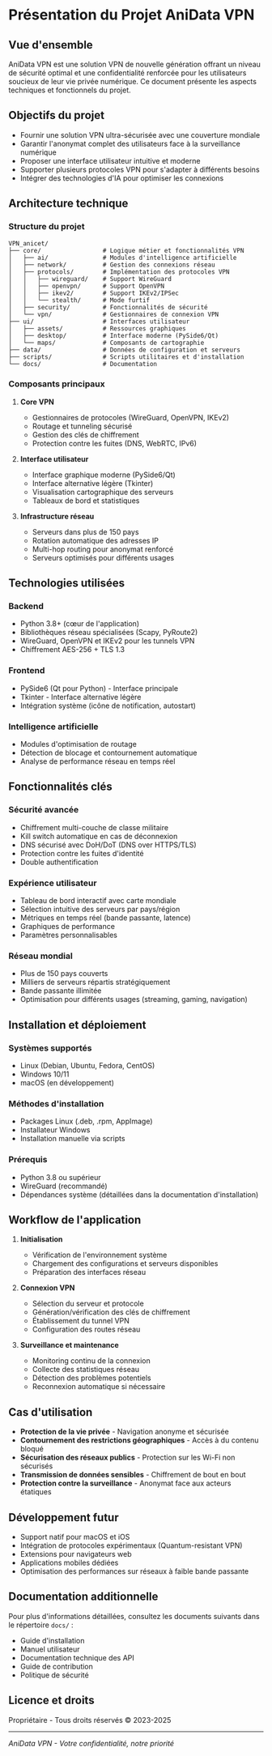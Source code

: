 # Présentation du Projet AniData VPN

## Vue d'ensemble

AniData VPN est une solution VPN de nouvelle génération offrant un niveau de sécurité optimal et une confidentialité renforcée pour les utilisateurs soucieux de leur vie privée numérique. Ce document présente les aspects techniques et fonctionnels du projet.

## Objectifs du projet

- Fournir une solution VPN ultra-sécurisée avec une couverture mondiale
- Garantir l'anonymat complet des utilisateurs face à la surveillance numérique
- Proposer une interface utilisateur intuitive et moderne
- Supporter plusieurs protocoles VPN pour s'adapter à différents besoins
- Intégrer des technologies d'IA pour optimiser les connexions

## Architecture technique

### Structure du projet

```
VPN_anicet/
├── core/                 # Logique métier et fonctionnalités VPN
│   ├── ai/               # Modules d'intelligence artificielle
│   ├── network/          # Gestion des connexions réseau
│   ├── protocols/        # Implémentation des protocoles VPN
│   │   ├── wireguard/    # Support WireGuard
│   │   ├── openvpn/      # Support OpenVPN
│   │   ├── ikev2/        # Support IKEv2/IPSec
│   │   └── stealth/      # Mode furtif
│   ├── security/         # Fonctionnalités de sécurité
│   └── vpn/              # Gestionnaires de connexion VPN
├── ui/                   # Interfaces utilisateur
│   ├── assets/           # Ressources graphiques
│   ├── desktop/          # Interface moderne (PySide6/Qt)
│   └── maps/             # Composants de cartographie
├── data/                 # Données de configuration et serveurs
├── scripts/              # Scripts utilitaires et d'installation
└── docs/                 # Documentation
```

### Composants principaux

1. **Core VPN**
   - Gestionnaires de protocoles (WireGuard, OpenVPN, IKEv2)
   - Routage et tunneling sécurisé
   - Gestion des clés de chiffrement
   - Protection contre les fuites (DNS, WebRTC, IPv6)

2. **Interface utilisateur**
   - Interface graphique moderne (PySide6/Qt)
   - Interface alternative légère (Tkinter)
   - Visualisation cartographique des serveurs
   - Tableaux de bord et statistiques

3. **Infrastructure réseau**
   - Serveurs dans plus de 150 pays
   - Rotation automatique des adresses IP
   - Multi-hop routing pour anonymat renforcé
   - Serveurs optimisés pour différents usages

## Technologies utilisées

### Backend
- Python 3.8+ (cœur de l'application)
- Bibliothèques réseau spécialisées (Scapy, PyRoute2)
- WireGuard, OpenVPN et IKEv2 pour les tunnels VPN
- Chiffrement AES-256 + TLS 1.3

### Frontend
- PySide6 (Qt pour Python) - Interface principale
- Tkinter - Interface alternative légère
- Intégration système (icône de notification, autostart)

### Intelligence artificielle
- Modules d'optimisation de routage
- Détection de blocage et contournement automatique
- Analyse de performance réseau en temps réel

## Fonctionnalités clés

### Sécurité avancée
- Chiffrement multi-couche de classe militaire
- Kill switch automatique en cas de déconnexion
- DNS sécurisé avec DoH/DoT (DNS over HTTPS/TLS)
- Protection contre les fuites d'identité
- Double authentification

### Expérience utilisateur
- Tableau de bord interactif avec carte mondiale
- Sélection intuitive des serveurs par pays/région
- Métriques en temps réel (bande passante, latence)
- Graphiques de performance
- Paramètres personnalisables

### Réseau mondial
- Plus de 150 pays couverts
- Milliers de serveurs répartis stratégiquement
- Bande passante illimitée
- Optimisation pour différents usages (streaming, gaming, navigation)

## Installation et déploiement

### Systèmes supportés
- Linux (Debian, Ubuntu, Fedora, CentOS)
- Windows 10/11
- macOS (en développement)

### Méthodes d'installation
- Packages Linux (.deb, .rpm, AppImage)
- Installateur Windows
- Installation manuelle via scripts

### Prérequis
- Python 3.8 ou supérieur
- WireGuard (recommandé)
- Dépendances système (détaillées dans la documentation d'installation)

## Workflow de l'application

1. **Initialisation**
   - Vérification de l'environnement système
   - Chargement des configurations et serveurs disponibles
   - Préparation des interfaces réseau

2. **Connexion VPN**
   - Sélection du serveur et protocole
   - Génération/vérification des clés de chiffrement
   - Établissement du tunnel VPN
   - Configuration des routes réseau

3. **Surveillance et maintenance**
   - Monitoring continu de la connexion
   - Collecte des statistiques réseau
   - Détection des problèmes potentiels
   - Reconnexion automatique si nécessaire

## Cas d'utilisation

- **Protection de la vie privée** - Navigation anonyme et sécurisée
- **Contournement des restrictions géographiques** - Accès à du contenu bloqué
- **Sécurisation des réseaux publics** - Protection sur les Wi-Fi non sécurisés
- **Transmission de données sensibles** - Chiffrement de bout en bout
- **Protection contre la surveillance** - Anonymat face aux acteurs étatiques

## Développement futur

- Support natif pour macOS et iOS
- Intégration de protocoles expérimentaux (Quantum-resistant VPN)
- Extensions pour navigateurs web
- Applications mobiles dédiées
- Optimisation des performances sur réseaux à faible bande passante

## Documentation additionnelle

Pour plus d'informations détaillées, consultez les documents suivants dans le répertoire `docs/` :
- Guide d'installation
- Manuel utilisateur
- Documentation technique des API
- Guide de contribution
- Politique de sécurité

## Licence et droits

Propriétaire - Tous droits réservés © 2023-2025

---

*AniData VPN - Votre confidentialité, notre priorité*